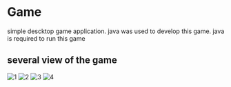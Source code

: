 # Game
simple descktop game application. java was used to develop this game. java is required to run this game
## several view of the game
![1](https://user-images.githubusercontent.com/43854731/52765642-b8f09b00-304a-11e9-90fe-bfe9747bfafe.PNG)
![2](https://user-images.githubusercontent.com/43854731/52765648-bb52f500-304a-11e9-9514-35d930561b4f.PNG)
![3](https://user-images.githubusercontent.com/43854731/52765652-bdb54f00-304a-11e9-8879-7f2aea521dc1.PNG)
![4](https://user-images.githubusercontent.com/43854731/52765655-bf7f1280-304a-11e9-89ad-9873483445c9.PNG)
